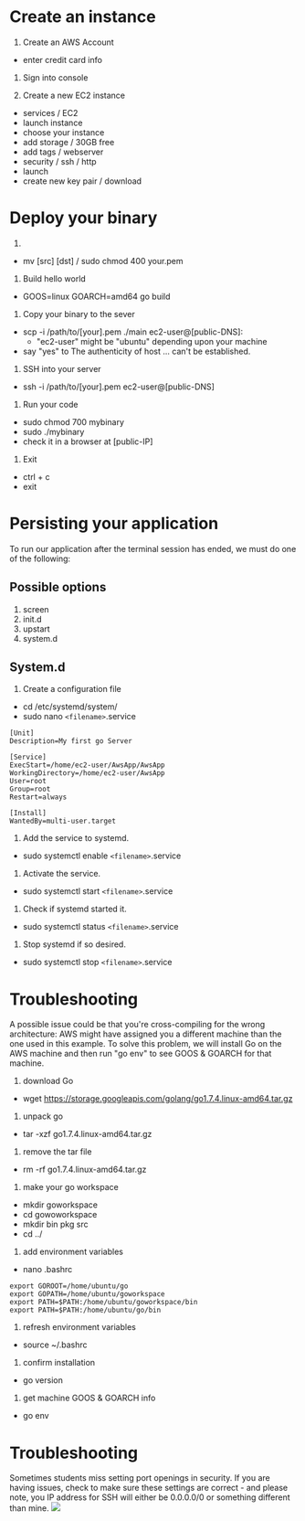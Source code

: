 # Create an instance

1. Create an AWS Account
  - enter credit card info

1. Sign into console

1. Create a new EC2 instance
  - services / EC2
  - launch instance
  - choose your instance
  - add storage / 30GB free
  - add tags / webserver
  - security / ssh / http
  - launch
  - create new key pair / download

# Deploy your binary

1.
  - mv [src] [dst] / sudo chmod 400 your.pem

1. Build hello world
  - GOOS=linux GOARCH=amd64 go build

1. Copy your binary to the sever
  - scp -i /path/to/[your].pem ./main ec2-user@[public-DNS]:
    - "ec2-user" might be "ubuntu" depending upon your machine
  - say "yes" to The authenticity of host ... can't be established.

1. SSH into your server
  - ssh -i /path/to/[your].pem ec2-user@[public-DNS]

1. Run your code
  - sudo chmod 700 mybinary
  - sudo ./mybinary
  - check it in a browser at [public-IP]

1. Exit
  - ctrl + c
  - exit

# Persisting your application

To run our application after the terminal session has ended, we must do one of the following:

## Possible options
1. screen
1. init.d
1. upstart
1. system.d

## System.d
1. Create a configuration file
  - cd /etc/systemd/system/
  - sudo nano ```<filename>```.service

```
[Unit]
Description=My first go Server

[Service]
ExecStart=/home/ec2-user/AwsApp/AwsApp
WorkingDirectory=/home/ec2-user/AwsApp
User=root
Group=root
Restart=always

[Install]
WantedBy=multi-user.target
```

1. Add the service to systemd.
  - sudo systemctl enable ```<filename>```.service
1. Activate the service.
  - sudo systemctl start ```<filename>```.service
1. Check if systemd started it.
  - sudo systemctl status ```<filename>```.service
1. Stop systemd if so desired.
  - sudo systemctl stop ```<filename>```.service


# Troubleshooting

A possible issue could be that you're cross-compiling for the wrong architecture: AWS might have assigned you a different machine than the one used in this example. To solve this problem, we will install Go on the AWS machine and then run "go env" to see GOOS & GOARCH for that machine.

1. download Go
  - wget https://storage.googleapis.com/golang/go1.7.4.linux-amd64.tar.gz
1. unpack go
  - tar -xzf go1.7.4.linux-amd64.tar.gz
1. remove the tar file
  - rm -rf go1.7.4.linux-amd64.tar.gz
1. make your go workspace
  - mkdir goworkspace
  - cd gowoworkspace
  - mkdir bin pkg src
  - cd ../
1. add environment variables
  - nano .bashrc
```
export GOROOT=/home/ubuntu/go
export GOPATH=/home/ubuntu/goworkspace
export PATH=$PATH:/home/ubuntu/goworkspace/bin
export PATH=$PATH:/home/ubuntu/go/bin
```
1. refresh environment variables
  - source ~/.bashrc
1. confirm installation
  - go version
1. get machine GOOS & GOARCH info
  - go env

# Troubleshooting

Sometimes students miss setting port openings in security. If you are having issues, check to make sure these settings are correct - and please note, you IP address for SSH will either be 0.0.0.0/0 or something different than mine.
![](security.png)

